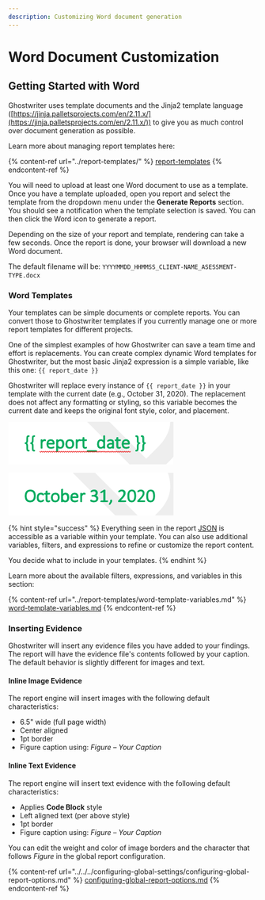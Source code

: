 ```yaml
---
description: Customizing Word document generation
---
```


# Word Document Customization

## Getting Started with Word

Ghostwriter uses template documents and the Jinja2 template language ([https://jinja.palletsprojects.com/en/2.11.x/](https://jinja.palletsprojects.com/en/2.11.x/)) to give you as much control over document generation as possible.

Learn more about managing report templates here:

{% content-ref url="../report-templates/" %}
[report-templates](../report-templates/)
{% endcontent-ref %}

You will need to upload at least one Word document to use as a template. Once you have a template uploaded, open you report and select the template from the dropdown menu under the **Generate Reports** section. You should see a notification when the template selection is saved. You can then click the Word icon to generate a report.

Depending on the size of your report and template, rendering can take a few seconds. Once the report is done, your browser will download a new Word document.

The default filename will be: `YYYYMMDD_HHMMSS_CLIENT-NAME_ASESSMENT-TYPE.docx`

### Word Templates

Your templates can be simple documents or complete reports. You can convert those to Ghostwriter templates if you currently manage one or more report templates for different projects.

One of the simplest examples of how Ghostwriter can save a team time and effort is replacements. You can create complex dynamic Word templates for Ghostwriter, but the most basic Jinja2 expression is a simple variable, like this one: `{{ report_date }}`

Ghostwriter will replace every instance of `{{ report_date }}` in your template with the current date (e.g., October 31, 2020). The replacement does not affect any formatting or styling, so this variable becomes the current date and keeps the original font style, color, and placement.

![](<../../../.gitbook/assets/image (7) (1).png>)

![](<../../../.gitbook/assets/image (17) (1).png>)

{% hint style="success" %}
Everything seen in the report [JSON](./#json) is accessible as a variable within your template. You can also use additional variables, filters, and expressions to refine or customize the report content.

You decide what to include in your templates.
{% endhint %}

Learn more about the available filters, expressions, and variables in this section:

{% content-ref url="../report-templates/word-template-variables.md" %}
[word-template-variables.md](../report-templates/word-template-variables.md)
{% endcontent-ref %}

### Inserting Evidence

Ghostwriter will insert any evidence files you have added to your findings. The report will have the evidence file's contents followed by your caption. The default behavior is slightly different for images and text.

#### Inline Image Evidence

The report engine will insert images with the following default characteristics:

* 6.5" wide (full page width)
* Center aligned
* 1pt border
* Figure caption using: _Figure – Your Caption_

#### Inline Text Evidence

The report engine will insert text evidence with the following default characteristics:

* Applies **Code Block** style
* Left aligned text (per above style)
* 1pt border
* Figure caption using: _Figure – Your Caption_

You can edit the weight and color of image borders and the character that follows _Figure_ in the global report configuration.

{% content-ref url="../../../configuring-global-settings/configuring-global-report-options.md" %}
[configuring-global-report-options.md](../../../configuring-global-settings/configuring-global-report-options.md)
{% endcontent-ref %}

